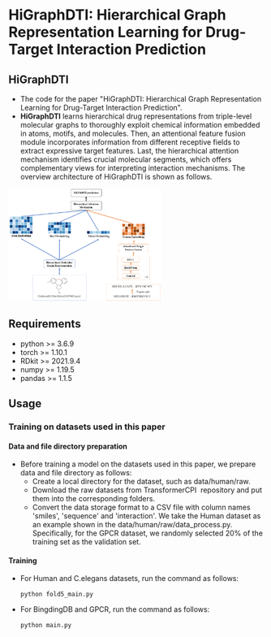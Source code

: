 # **HiGraphDTI: Hierarchical Graph Representation Learning for Drug-Target Interaction Prediction**

## HiGraphDTI

+ The code for the paper "HiGraphDTI: Hierarchical Graph Representation Learning for Drug-Target Interaction Prediction".
+  **HiGraphDTI** learns hierarchical drug representations from triple-level molecular graphs to thoroughly exploit chemical information embedded in atoms, motifs, and molecules. Then, an attentional feature fusion module incorporates information from different receptive fields to extract expressive target features. Last, the hierarchical attention mechanism identifies crucial molecular segments, which offers complementary views for interpreting interaction mechanisms. The overview architecture of HiGraphDTI is shown as follows.

<img alt='The overview architecture of HiGraphDTI' src='img/flow.png' width='60%' style="display:inline-block;" />

## Requirements

+ python >= 3.6.9
+ torch >= 1.10.1
+ RDkit >= 2021.9.4
+ numpy >= 1.19.5
+ pandas >= 1.1.5



## Usage

### Training on datasets used in this paper

#### Data and file directory preparation

+ Before training a model on the datasets used in this paper, we prepare data and file directory as follows: 
  + Create a local directory for the dataset, such as data/human/raw.
  + Download the raw datasets from <a herf='https://doi.org/10.1093/bioinformatics/btaa524](https://github.com/lifanchen-simm/transformerCPI/tree/master'> TransformerCPI  repository</a> and put them into the corresponding folders.
  + Convert the data storage format to a CSV file with column names 'smiles', 'sequence' and 'interaction'.  We take the Human dataset as an example shown in the data/human/raw/data_process.py. Specifically, for the GPCR dataset, we randomly selected 20% of the training set as the validation set.

#### Training 

+ For Human and C.elegans datasets, run the command as follows:

  ```
  python fold5_main.py
  ```

+ For BingdingDB and GPCR, run the command as follows:

  ```
  python main.py
  ```

  

